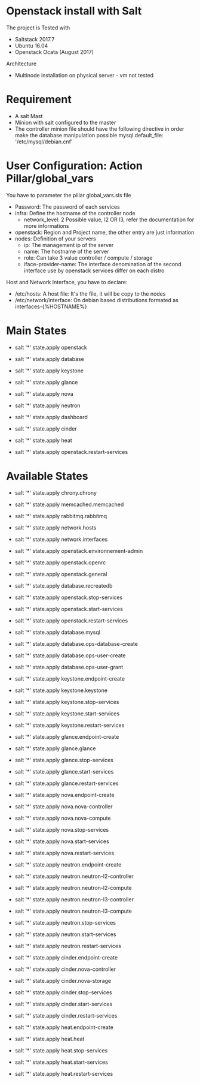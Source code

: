 # Openstack install with Salt

The project is Tested with
- Saltstack 2017.7
- Ubuntu 16.04
- Openstack Ocata (August 2017)

Architecture
- Multinode installation on physical server - vm not tested

# Requirement
- A salt Mast
- Minion with salt configured to the master
- The controller minion file should have the following directive in order make the database manipulation possible
mysql.default_file: '/etc/mysql/debian.cnf'


# User Configuration: Action Pillar/global_vars

You have to parameter the pillar global_vars.sls file
- Password:     The password of each services
- infra:        Define the hostname of the controller node
    - network_level:    2 Possible value, l2 OR l3, refer the documentation for more informations 
- openstack:    Region and Project name, the other entry are just information
- nodes:        Definition of your servers
    - ip:                   The management ip of the server
    - name:                 The hostname of the server
    - role:                 Can take 3 value controller / compute / storage
    - iface-provider-name:  The interface denomination of the second interface use by openstack services differ on each distro 

Host and Network Interface, you have to declare: 
- /etc/hosts: A host file: It's the file, it will be copy to the nodes 
- /etc/network/interface: On debian based distributions formated as interfaces-{%HOSTNAME%}


# Main States

- salt '*' state.apply openstack

- salt '*' state.apply database

- salt '*' state.apply keystone

- salt '*' state.apply glance

- salt '*' state.apply nova

- salt '*' state.apply neutron

- salt '*' state.apply dashboard

- salt '*' state.apply cinder

- salt '*' state.apply heat

- salt '*' state.apply openstack.restart-services

# Available States

- salt '*' state.apply chrony.chrony

- salt '*' state.apply memcached.memcached

- salt '*' state.apply rabbitmq.rabbitmq

- salt '*' state.apply network.hosts

- salt '*' state.apply network.interfaces

- salt '*' state.apply openstack.environnement-admin

- salt '*' state.apply openstack.openrc

- salt '*' state.apply openstack.general

- salt '*' state.apply database.recreatedb

- salt '*' state.apply openstack.stop-services

- salt '*' state.apply openstack.start-services

- salt '*' state.apply openstack.restart-services

- salt '*' state.apply database.mysql

- salt '*' state.apply database.ops-database-create

- salt '*' state.apply database.ops-user-create

- salt '*' state.apply database.ops-user-grant

- salt '*' state.apply keystone.endpoint-create

- salt '*' state.apply keystone.keystone

- salt '*' state.apply keystone.stop-services

- salt '*' state.apply keystone.start-services

- salt '*' state.apply keystone.restart-services

- salt '*' state.apply glance.endpoint-create

- salt '*' state.apply glance.glance

- salt '*' state.apply glance.stop-services

- salt '*' state.apply glance.start-services

- salt '*' state.apply glance.restart-services

- salt '*' state.apply nova.endpoint-create

- salt '*' state.apply nova.nova-controller

- salt '*' state.apply nova.nova-compute

- salt '*' state.apply nova.stop-services

- salt '*' state.apply nova.start-services

- salt '*' state.apply nova.restart-services

- salt '*' state.apply neutron.endpoint-create

- salt '*' state.apply neutron.neutron-l2-controller

- salt '*' state.apply neutron.neutron-l2-compute

- salt '*' state.apply neutron.neutron-l3-controller

- salt '*' state.apply neutron.neutron-l3-compute

- salt '*' state.apply neutron.stop-services

- salt '*' state.apply neutron.start-services

- salt '*' state.apply neutron.restart-services

- salt '*' state.apply cinder.endpoint-create

- salt '*' state.apply cinder.nova-controller

- salt '*' state.apply cinder.nova-storage

- salt '*' state.apply cinder.stop-services

- salt '*' state.apply cinder.start-services

- salt '*' state.apply cinder.restart-services

- salt '*' state.apply heat.endpoint-create

- salt '*' state.apply heat.heat

- salt '*' state.apply heat.stop-services

- salt '*' state.apply heat.start-services

- salt '*' state.apply heat.restart-services

